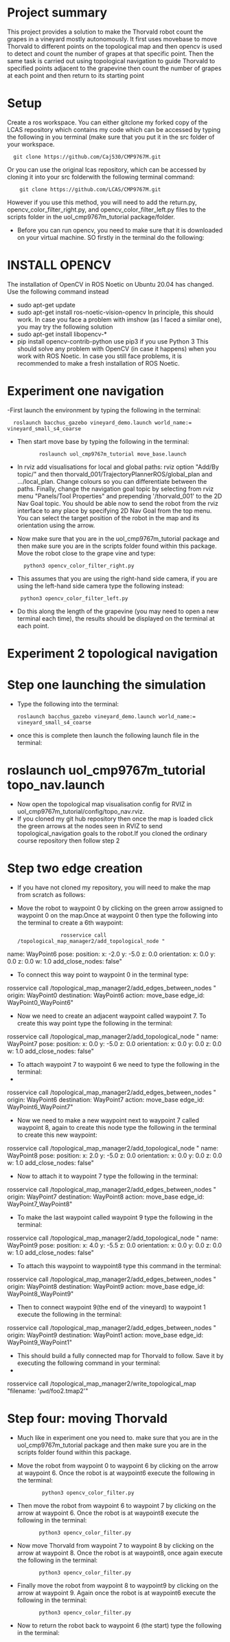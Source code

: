 # Project summary

This project provides a solution to make the Thorvald robot count the grapes in a vineyard mostly autonomously. It first uses movebase to move Thorvald to different points on the topological map and then opencv is used to detect and count the number of grapes at that specific point. Then the same task is carried out using topological navigation to guide Thorvald to specified points adjacent to the grapevine then count the number of grapes at each point and then return to its starting point
#  Setup
Create a ros workspace.
You can either gitclone my forked copy of the LCAS repository which contains my code which can be accessed by typing the following in you terminal (make sure that you put it in the src folder of your workspace.

      git clone https://github.com/Caj530/CMP9767M.git   
      
Or you can use the original lcas repository, which can be accessed by cloning it into your src folderwith the following terminal command:

        git clone https://github.com/LCAS/CMP9767M.git
        
However if you use this method, you will need to add the return.py, opencv_color_filter_right.py, and opencv_color_filter_left.py files to the scripts folder in the uol_cmp9767m_tutorial package/folder.
- Before you can run opencv, you need to make sure that it is downloaded on your virtual machine. SO firstly in the terminal do the following:
# INSTALL OPENCV
The installation of OpenCV in ROS Noetic on Ubuntu 20.04 has changed.
Use the following command instead
-	sudo apt-get update
-	sudo apt-get install ros-noetic-vision-opencv
In principle, this should work.
In case you face a problem with imshow (as I faced a similar one), you may try the following solution
- sudo apt-get install libopencv-*
- pip install opencv-contrib-python
use pip3 if you use Python 3
This should solve any problem with OpenCV (in case it happens) when you work with ROS Noetic.
In case you still face problems, it is recommended to make a fresh installation of ROS Noetic.

# Experiment one navigation
-First launch the environment by typing the following in the terminal:

      roslaunch bacchus_gazebo vineyard_demo.launch world_name:= vineyard_small_s4_coarse
 
- Then start move base by typing the following in the terminal:

             roslaunch uol_cmp9767m_tutorial move_base.launch

- In rviz add visualisations for local and global paths: rviz option "Add/By topic/" and then thorvald_001/TrajectoryPlannerROS/global_plan and .../local_plan. Change colours so you can differentiate between the paths. Finally, change the navigation goal topic by selecting from rviz menu "Panels/Tool Properties" and prepending '/thorvald_001' to the 2D Nav Goal topic. You should be able now to send the robot from the rviz interface to any place by specifying 2D Nav Goal from the top menu. You can select the target position of the robot in the map and its orientation using the arrow.
- Now make sure that you are in the  uol_cmp9767m_tutorial package and then make sure you are in the scripts folder found within this package.
Move the robot close to the grape vine and type: 

        python3 opencv_color_filter_right.py
 
- This assumes that you are using the right-hand side camera, if you are using the left-hand side camera type the following instead:

       python3 opencv_color_filter_left.py

- Do this along the length of the grapevine (you may need to open a new terminal each time), the results should be displayed on the terminal at each point.

#                                Experiment 2 topological navigation
#                                 Step one launching the simulation

- Type the following into the terminal:

      roslaunch bacchus_gazebo vineyard_demo.launch world_name:= vineyard_small_s4_coarse 
      
- once this is complete then launch the following launch file in the terminal:

#               roslaunch uol_cmp9767m_tutorial topo_nav.launch
               
- Now open the topological map visualisation config for RVIZ in uol_cmp9767m_tutorial/config/topo_nav.rviz.
- If you cloned my git hub repository then once the map is loaded click the green arrows at the nodes seen in RVIZ to send topological_navigation goals to the robot.If you cloned the ordinary course repository then follow step 2

#       Step two edge creation

- If you have not cloned my repository, you will need to make the map from scratch as follows:
- Move the robot to waypoint 0 by clicking on the green arrow assigned to waypoint 0 on the map.Once at waypoint 0 then type the following into the terminal to create a 6th waypoint:

                    rosservice call /topological_map_manager2/add_topological_node "
                    
name: WayPoint6
pose:
  position:
    x: -2.0
    y: -5.0
    z: 0.0
  orientation:
    x: 0.0
    y: 0.0
    z: 0.0
    w: 1.0
add_close_nodes: false"

- To connect this way point to waypoint 0 in the terminal type:

rosservice call /topological_map_manager2/add_edges_between_nodes "
origin: WayPoint0
destination: WayPoint6
action: move_base
edge_id: WayPoint0_WayPoint6"

- Now we need to create an adjacent waypoint called waypoint 7. To create this way point type the following in the terminal:

rosservice call /topological_map_manager2/add_topological_node "
name: WayPoint7
pose:
  position:
    x: 0.0
    y: -5.0
    z: 0.0
  orientation:
    x: 0.0
    y: 0.0
    z: 0.0
    w: 1.0
add_close_nodes: false"

- To attach waypoint 7 to waypoint 6 we need to type the following in the terminal: 
- 
rosservice call /topological_map_manager2/add_edges_between_nodes "
origin: WayPoint6
destination: WayPoint7
action: move_base
edge_id: WayPoint6_WayPoint7"

- Now we need to make a new waypoint next to waypoint 7 called waypoint 8, again to create this node type the following in the terminal to create this new waypoint:

rosservice call /topological_map_manager2/add_topological_node "
name: WayPoint8
pose:
  position:
    x: 2.0
    y: -5.0
    z: 0.0
  orientation:
    x: 0.0
    y: 0.0
    z: 0.0
    w: 1.0
add_close_nodes: false"

- Now to attach it to waypoint 7 type the following in the terminal:

rosservice call /topological_map_manager2/add_edges_between_nodes "
origin: WayPoint7
destination: WayPoint8
action: move_base
edge_id: WayPoint7_WayPoint8"

- To make the last waypoint called waypoint 9 type the following in the terminal:

rosservice call /topological_map_manager2/add_topological_node "
name: WayPoint9
pose:
  position:
    x: 4.0
    y: -5.5
    z: 0.0
  orientation:
    x: 0.0
    y: 0.0
    z: 0.0
    w: 1.0
add_close_nodes: false"

- To attach this waypoint to waypoint8 type this command in the terminal:

rosservice call /topological_map_manager2/add_edges_between_nodes "
origin: WayPoint8
destination: WayPoint9
action: move_base
edge_id: WayPoint8_WayPoint9"


- Then to connect waypoint 9(the end of the vineyard) to waypoint 1 execute the following in the terminal:

rosservice call /topological_map_manager2/add_edges_between_nodes "
origin: WayPoint9
destination: WayPoint1
action: move_base
edge_id: WayPoint9_WayPoint1"


- This should build a fully connected map for Thorvald to follow. Save it by executing the following command in your terminal:
- 
rosservice call /topological_map_manager2/write_topological_map "filename: '`pwd`/foo2.tmap2'"

#                                           Step four: moving Thorvald
- Much like in experiment one you need to. make sure that you are in the  uol_cmp9767m_tutorial package and then make sure you are in the scripts folder found within this package.

- Move the robot from waypoint 0 to waypoint 6 by clicking on the arrow at waypoint 6. Once the robot is at waypoint6 execute the following in the terminal:

              python3 opencv_color_filter.py 

- Then move the robot from waypoint 6 to waypoint 7 by clicking on the arrow at waypoint 6. Once the robot is at waypoint8 execute the following in the terminal:

             python3 opencv_color_filter.py 

- Now move Thorvald from waypoint 7 to waypoint 8 by clicking on the arrow at waypoint 8. Once the robot is at waypoint8, once again execute the following in the terminal:

             python3 opencv_color_filter.py 

- Finally move the robot from waypoint 8 to waypoint9 by clicking on the arrow at waypoint 9. Again once the robot is at waypoint6 execute the following in the terminal:

             python3 opencv_color_filter.py 
             
- Now to return the robot back to waypoint 6 (the start) type the following in the terminal:
